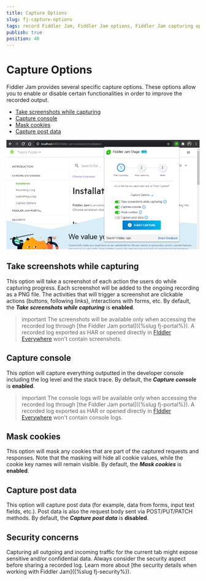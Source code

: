 ```yaml
---
title: Capture Options
slug: fj-capture-options
tags: record Fiddler Jam, Fiddler Jam options, Fiddler Jam capturing options, Fiddler Jam recording
publish: true
position: 40
---
```



# Capture Options

Fiddler Jam provides several specific capture options. These options allow you to enable or disable certain functionalities in order to improve the recorded output.

- [Take screenshots while capturing](#take-screenshots-while-capturing)
- [Capture console](#capture-console)
- [Mask cookies](#mask-cookies)
- [Capture post data](#capture-post-data)

![Fiddler Jam Capture Options](../images/ext/ext-images/extension-capture-options.png)

## Take screenshots while capturing

This option will take a screenshot of each action the users do while capturing progress. Each screenshot will be added to the ongoing recording as a PNG file. The activities that will trigger a screenshot are clickable actions (buttons, following links), interactions with forms, etc. By default, the **_Take screenshots while capturing_** is **enabled**.

>important The screenshots will be available only when accessing the recorded log through [the Fiddler Jam portal]({%slug fj-portal%}). A recorded log exported as HAR or opened directly in [FIddler Everywhere](https://www.telerik.com/download/fiddler-everywhere) won't contain screenshots.

## Capture console

This option will capture everything outputted in the developer console including the log level and the stack trace. By default, the **_Capture console_** is **enabled**.

>important The console logs will be available only when accessing the recorded log through [the Fiddler Jam portal]({%slug fj-portal%}). A recorded log exported as HAR or opened directly in [FIddler Everywhere](https://www.telerik.com/download/fiddler-everywhere) won't contain console logs.

## Mask cookies

This option will mask any cookies that are part of the captured requests and responses. Note that the masking will hide all cookie values, while the cookie key names will remain visible. By default, the **_Mask cookies_** is **enabled**.

## Capture post data

This option will capture post data (for example, data from forms, input text fields, etc.). Post data is also the request body sent via POST/PUT/PATCH methods. By default, the **_Capture post data_** is **disabled**.

## Security concerns

Capturing all outgoing and incoming traffic for the current tab might expose sensitive and/or confidential data. Always consider the security aspect before sharing a recorded log. Learn more about [the security details when working with Fiddler Jam]({%slug fj-security%}).